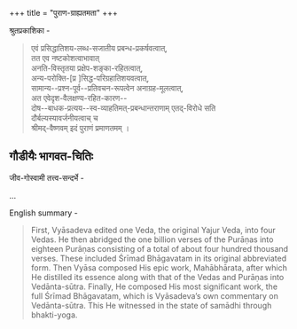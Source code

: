 +++
title = "पुराण-ग्राह्यतमता"
+++

श्रुतप्रकाशिका -

> एवं प्रसिद्धातिशय-लब्ध-सजातीय प्रबन्ध-प्रकर्षवत्वात्,  
तत एव नष्टकोशत्वाभावात्  
अनति-विस्तृतया प्रक्षेप-शङ्का-रहितत्वात्,  
अन्य-परोक्ति-[प्र ]सिद्ध-परिग्रहातिशयवत्वात्,  
सामान्य--प्रश्न-पूर्व--प्रतिवचन-रूपत्वेन अनाग्रह-मूलत्वात्,  
अत एवेदृश-वैलक्षण्य-रहित-कारण--  
दोष--बाधक-प्रत्यय--स्व-व्याहतिमत्-प्रबन्धान्तराणाम् एतद्-विरोधे सति  
दौर्बल्यस्यावर्जनीयत्वाच् च  
श्रीमद्-वैष्णवम् इदं पुराणं प्रमाणतमम् ।  

## गौडीयैः भागवत-चितिः

जीव-गोस्वामी तत्त्व-सन्दर्भे - 

…

English summary -

> First, Vyāsadeva edited one Veda, the original Yajur Veda, into four Vedas. He then abridged the one billion verses of the Purāṇas into eighteen Purāṇas consisting of a total of about four hundred thousand verses. These included Śrīmad Bhāgavatam in its original abbreviated form. Then Vyāsa composed His epic work, Mahābhārata, after which He distilled its essence along with that of the Vedas and Purāṇas into Vedānta-sūtra. Finally, He composed His most significant work, the full Śrīmad Bhāgavatam, which is Vyāsadeva’s own commentary on Vedānta-sūtra. This He witnessed in the state of samādhi through bhakti-yoga.